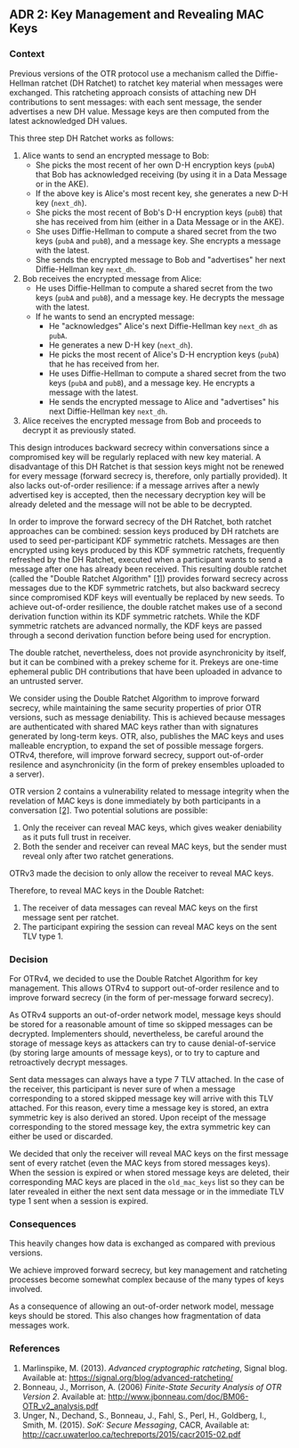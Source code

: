 ## ADR 2: Key Management and Revealing MAC Keys

### Context

Previous versions of the OTR protocol use a mechanism called the Diffie-Hellman
ratchet (DH Ratchet) to ratchet key material when messages were exchanged. This
ratcheting approach consists of attaching new DH contributions to sent
messages: with each sent message, the sender advertises a new DH value. Message
keys are then computed from the latest acknowledged DH values.

This three step DH Ratchet works as follows:

1. Alice wants to send an encrypted message to Bob:
   * She picks the most recent of her own D-H encryption keys (`pubA`) that Bob
     has acknowledged receiving (by using it in a Data Message or in the AKE).
   * If the above key is Alice's most recent key, she generates a new D-H key
     (`next_dh`).
   * She picks the most recent of Bob's D-H encryption keys (`pubB`) that she
     has received from him (either in a Data Message or in the AKE).
   * She uses Diffie-Hellman to compute a shared secret from the two keys
     (`pubA` and `pubB`), and a message key. She encrypts a message with the
     latest.
   * She sends the encrypted message to Bob and "advertises" her next
     Diffie-Hellman key `next_dh`.
2. Bob receives the encrypted message from Alice:
   * He uses Diffie-Hellman to compute a shared secret from the two keys
     (`pubA` and `pubB`), and a message key. He decrypts the message with the
     latest.
   * If he wants to send an encrypted message:
     * He "acknowledges" Alice's next Diffie-Hellman key `next_dh` as `pubA`.
     * He generates a new D-H key (`next_dh`).
     * He picks the most recent of Alice's D-H encryption keys (`pubA`) that
       he has received from her.
     * He uses Diffie-Hellman to compute a shared secret from the two keys
       (`pubA` and `pubB`), and a message key. He encrypts a message with the
       latest.
     * He sends the encrypted message to Alice and "advertises" his next
       Diffie-Hellman key `next_dh`.
 3. Alice receives the encrypted message from Bob and proceeds to decrypt it
    as previously stated.

This design introduces backward secrecy within conversations since a
compromised key will be regularly replaced with new key material. A disadvantage
of this DH Ratchet is that session keys might not be renewed for every message
(forward secrecy is, therefore, only partially provided). It also
lacks out-of-order resilience: if a message arrives after a newly advertised
key is accepted, then the necessary decryption key will be already deleted and
the message will not be able to be decrypted.

In order to improve the forward secrecy of the DH Ratchet, both ratchet
approaches can be combined: session keys produced by DH ratchets are used to
seed per-participant KDF symmetric ratchets. Messages are then encrypted using
keys produced by this KDF symmetric ratchets, frequently refreshed by the DH
Ratchet, executed when a participant wants to send a message after one has
already been received. This resulting double ratchet (called the "Double Ratchet
Algorithm" [\[1\]](#references)) provides forward secrecy across messages due
to the KDF symmetric ratchets, but also backward secrecy since compromised KDF
keys will eventually be replaced by new seeds. To achieve out-of-order
resilience, the double ratchet makes use of a second derivation function within
its KDF symmetric ratchets. While the KDF symmetric ratchets are advanced
normally, the KDF keys are passed through a second derivation function before
being used for encryption.

The double ratchet, nevertheless, does not provide asynchronicity by itself,
but it can be combined with a prekey scheme for it. Prekeys are one-time
ephemeral public DH contributions that have been uploaded in advance to an
untrusted server.

We consider using the Double Ratchet Algorithm to improve forward secrecy,
while maintaining the same security properties of prior OTR versions, such as
message deniability. This is achieved because messages are authenticated with
shared MAC keys rather than with signatures generated by long-term keys. OTR,
also, publishes the MAC keys and uses malleable encryption, to expand the set
of possible message forgers. OTRv4, therefore, will improve forward secrecy,
support out-of-order resilence and asynchronicity (in the form of prekey
ensembles uploaded to a server).

OTR version 2 contains a vulnerability related to message integrity when the
revelation of MAC keys is done immediately by both participants in a
conversation [\[2\]](#references). Two potential solutions are possible:

1. Only the receiver can reveal MAC keys, which gives weaker deniability as
   it puts full trust in receiver.
2. Both the sender and receiver can reveal MAC keys, but the sender must reveal
   only after two ratchet generations.

OTRv3 made the decision to only allow the receiver to reveal MAC keys.

Therefore, to reveal MAC keys in the Double Ratchet:

1. The receiver of data messages can reveal MAC keys on the first message sent
   per ratchet.
2. The participant expiring the session can reveal MAC keys on the sent TLV
   type 1.

### Decision

For OTRv4, we decided to use the Double Ratchet Algorithm for key management.
This allows OTRv4 to support out-of-order resilence and to improve forward
secrecy (in the form of per-message forward secrecy).

As OTRv4 supports an out-of-order network model, message keys should be stored
for a reasonable amount of time so skipped messages can be decrypted.
Implementers should, nevertheless, be careful around the storage of message keys
as attackers can try to cause denial-of-service (by storing large amounts of
message keys), or to try to capture and retroactively decrypt messages.

Sent data messages can always have a type 7 TLV attached. In the case of the
receiver, this participant is never sure of when a message corresponding to a
stored skipped message key will arrive with this TLV attached. For this reason,
every time a message key is stored, an extra symmetric key is also derived an
stored. Upon receipt of the message corresponding to the stored message key, the
extra symmetric key can either be used or discarded.

We decided that only the receiver will reveal MAC keys on the first message
sent of every ratchet (even the MAC keys from stored messages keys). When the
session is expired or when stored message keys are deleted, their corresponding
MAC keys are placed in the `old_mac_keys` list so they can be later revealed
in either the next sent data message or in the immediate TLV type 1 sent when
a session is expired.

### Consequences

This heavily changes how data is exchanged as compared with previous versions.

We achieve improved forward secrecy, but key management and ratcheting processes
become somewhat complex because of the many types of keys involved.

As a consequence of allowing an out-of-order network model, message keys should
be stored. This also changes how fragmentation of data messages work.

### References


1. Marlinspike, M. (2013). *Advanced cryptographic ratcheting*, Signal blog.
   Available at: https://signal.org/blog/advanced-ratcheting/
2. Bonneau, J., Morrison, A. (2006) *Finite-State Security Analysis of OTR
   Version 2*. Available at:
   http://www.jbonneau.com/doc/BM06-OTR_v2_analysis.pdf
3. Unger, N., Dechand, S., Bonneau, J., Fahl, S., Perl, H., Goldberg, I., Smith,
   M. (2015). *SoK: Secure Messaging*, CACR, Available at:
   http://cacr.uwaterloo.ca/techreports/2015/cacr2015-02.pdf